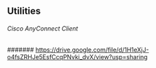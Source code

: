 ## Utilities

###### Cisco AnyConnect Client

####### https://drive.google.com/file/d/1H1eXjJ-o4fsZRHJe5EsfCcqPNvki_dvX/view?usp=sharing
